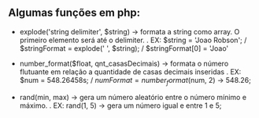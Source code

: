 ## Algumas funções em php:
- explode('string delimiter', $string) -> formata a string como array. O primeiro elemento será até o delimiter.
  . EX: $string = 'Joao Robson'; / $stringFormat =  explode(' ', $string); / $stringFormat[0] = 'Joao'

- number_format($float, qnt_casasDecimais) -> formata o número flutuante em relação a quantidade de casas decimais inseridas
  . EX: $num = 548.26458s; / $numFormat = number_format($num, 2) -> 548.26;

- rand(min, max) -> gera um número aleatório entre o número mínimo e máximo.
  . EX: rand(1, 5) -> gera um número igual e entre 1 e 5;
 
